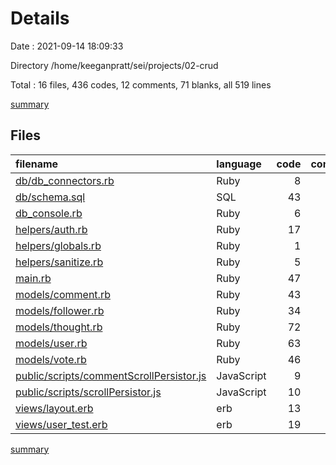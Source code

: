 # Details

Date : 2021-09-14 18:09:33

Directory /home/keeganpratt/sei/projects/02-crud

Total : 16 files,  436 codes, 12 comments, 71 blanks, all 519 lines

[summary](results.md)

## Files
| filename | language | code | comment | blank | total |
| :--- | :--- | ---: | ---: | ---: | ---: |
| [db/db_connectors.rb](/db/db_connectors.rb) | Ruby | 8 | 0 | 1 | 9 |
| [db/schema.sql](/db/schema.sql) | SQL | 43 | 0 | 7 | 50 |
| [db_console.rb](/db_console.rb) | Ruby | 6 | 0 | 2 | 8 |
| [helpers/auth.rb](/helpers/auth.rb) | Ruby | 17 | 0 | 3 | 20 |
| [helpers/globals.rb](/helpers/globals.rb) | Ruby | 1 | 0 | 0 | 1 |
| [helpers/sanitize.rb](/helpers/sanitize.rb) | Ruby | 5 | 0 | 0 | 5 |
| [main.rb](/main.rb) | Ruby | 47 | 5 | 15 | 67 |
| [models/comment.rb](/models/comment.rb) | Ruby | 43 | 2 | 7 | 52 |
| [models/follower.rb](/models/follower.rb) | Ruby | 34 | 0 | 5 | 39 |
| [models/thought.rb](/models/thought.rb) | Ruby | 72 | 1 | 10 | 83 |
| [models/user.rb](/models/user.rb) | Ruby | 63 | 1 | 9 | 73 |
| [models/vote.rb](/models/vote.rb) | Ruby | 46 | 2 | 5 | 53 |
| [public/scripts/commentScrollPersistor.js](/public/scripts/commentScrollPersistor.js) | JavaScript | 9 | 0 | 1 | 10 |
| [public/scripts/scrollPersistor.js](/public/scripts/scrollPersistor.js) | JavaScript | 10 | 1 | 1 | 12 |
| [views/layout.erb](/views/layout.erb) | erb | 13 | 0 | 0 | 13 |
| [views/user_test.erb](/views/user_test.erb) | erb | 19 | 0 | 5 | 24 |

[summary](results.md)